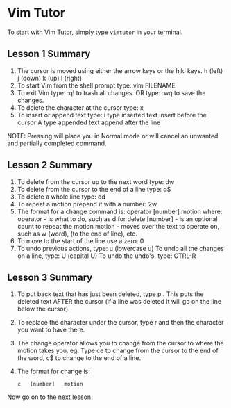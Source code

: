 # Vim Tutor

To start with Vim Tutor, simply type `vimtutor` in your terminal.

## Lesson 1 Summary

1. The cursor is moved using either the arrow keys or the hjkl keys.
	h (left)	j (down)       k (up)	    l (right)
2. To start Vim from the shell prompt type:  vim FILENAME <ENTER>
3. To exit Vim type:	   <ESC>   :q!	 <ENTER>  to trash all changes.
	OR type:	   <ESC>   :wq	 <ENTER>  to save the changes.
4. To delete the character at the cursor type:  x
5. To insert or append text type:
	i   type inserted text   <ESC>		insert before the cursor
	A   type appended text   <ESC>    append after the line

NOTE: Pressing <ESC> will place you in Normal mode or will cancel an unwanted and partially completed command.

## Lesson 2 Summary

1. To delete from the cursor up to the next word type:    dw
2. To delete from the cursor to the end of a line type:    d$
3. To delete a whole line type:    dd
4. To repeat a motion prepend it with a number:   2w
5. The format for a change command is:
	operator   [number]   motion
	where:
		operator - is what to do, such as  d  for delete
		[number] - is an optional count to repeat the motion
		motion   - moves over the text to operate on, such as  w (word), (to the end of line), etc.
6. To move to the start of the line use a zero:  0
7. To undo previous actions, type:            u  (lowercase u)
		To undo all the changes on a line, type:  U  (capital U)
		To undo the undo's, type:                 CTRL-R

## Lesson 3 Summary


  1. To put back text that has just been deleted, type   p .  This puts the
     deleted text AFTER the cursor (if a line was deleted it will go on the
     line below the cursor).

  2. To replace the character under the cursor, type   r   and then the
     character you want to have there.

  3. The change operator allows you to change from the cursor to where the
     motion takes you.  eg. Type  ce  to change from the cursor to the end of
     the word,  c$  to change to the end of a line.

  4. The format for change is:

         c   [number]   motion

Now go on to the next lesson.
